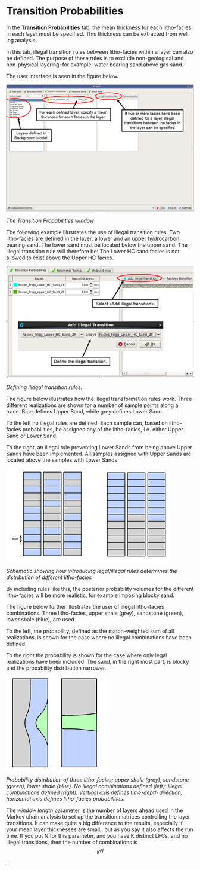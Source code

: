 # Transition Probabilities

In the **Transition Probabilities** tab, the mean thickness for each litho-facies in each layer must be specified. This thickness can be extracted from well log analysis.

In this tab, illegal transition rules between litho-facies within a layer can also be defined. The purpose of these rules is to exclude non-geological and non-physical layering: for example, water bearing sand above gas sand.

The user interface is seen in the figure below.

![](../../../.gitbook/assets/083_interpretation.png)

_The Transition Probabilities window_

The following example illustrates the use of illegal transition rules. Two litho-facies are defined in the layer, a lower and an upper hydrocarbon bearing sand. The lower sand must be located below the upper sand. The illegal transition rule will therefore be: The Lower HC sand facies is not allowed to exist above the Upper HC facies.

![](../../../.gitbook/assets/084_interpretation.png)

_Defining illegal transition rules._

The figure below illustrates how the illegal transformation rules work. Three different realizations are shown for a number of sample points along a trace. Blue defines Upper Sand, while grey defines Lower Sand.

To the left no illegal rules are defined. Each sample can, based on litho-facies probabilities, be assigned any of the litho-facies, i.e. either Upper Sand or Lower Sand.

To the right, an illegal rule preventing Lower Sands from being above Upper Sands have been implemented. All samples assigned with Upper Sands are located above the samples with Lower Sands.

![](../../../.gitbook/assets/085_interpretation.png)

_Schematic showing how introducing legal/illegal rules determines the distribution of different litho-facies_ 

By including rules like this, the posterior probability volumes for the different litho-facies will be more realistic, for example imposing blocky sand.

The figure below further illustrates the user of illegal litho-facies combinations. Three litho-facies, upper shale \(grey\), sandstone \(green\), lower shale \(blue\), are used.

To the left, the probability, defined as the match-weighted sum of all realizations, is shown for the case where no illegal combinations have been defined.

To the right the probability is shown for the case where only legal realizations have been included. The sand, in the right most part, is blocky and the probability distribution narrower.

![](../../../.gitbook/assets/086_interpretation.png)

_Probability distribution of three litho-facies; upper shale \(grey\), sandstone \(green\), lower shale \(blue\). No illegal combinations defined \(left\); illegal combinations defined \(right\). Vertical axis defines time-depth direction, horizontal axis defines litho-facies probabilities._

The _window length_ parameter is the number of layers ahead used in the Markov chain analysis to set up the transition matrices controlling the layer transitions. It can make quite a big difference to the results, especially if your mean layer thicknesses are small,, but as you say it also affects the run time. If you put N for this parameter, and you have K distinct LFCs, and no illegal transitions, then the number of combinations is $$K^N$$.

